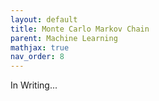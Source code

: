 ```yaml
---
layout: default
title: Monte Carlo Markov Chain
parent: Machine Learning
mathjax: true
nav_order: 8
---
```


In Writing...